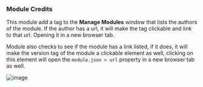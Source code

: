 ### Module Credits
This module add a tag to the **Manage Modules** window that lists the authors of the module. If the author has a url, it will make the tag clickable and link to that url. Opening it in a new browser tab.

Module also checks to see if the module has a link listed, if it does, it will make the version tag of the module a clickable element as well, clicking on this element will open the `module.json > url` property in a new browser tab as well.

![image](https://user-images.githubusercontent.com/564874/127038290-85aa3962-5597-4391-923d-e89e6529cec8.png)
